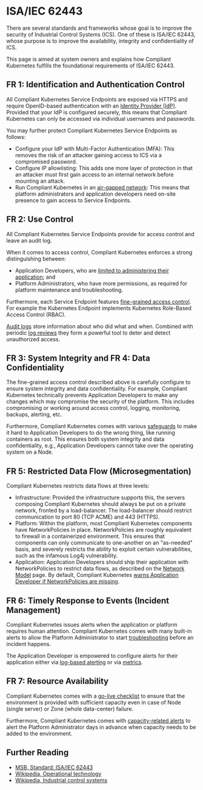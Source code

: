 # ISA/IEC 62443

There are several standards and frameworks whose goal is to improve the security of Industrial Control Systems (ICS).
One of these is ISA/IEC 62443, whose purpose is to improve the availability, integrity and confidentiality of ICS.

This page is aimed at system owners and explains how Compliant Kubernetes fulfills the foundational requirements of ISA/IEC 62443.

## FR 1: Identification and Authentication Control

All Compliant Kubernetes Service Endpoints are exposed via HTTPS and require OpenID-based authentication with an [Identity Provider (IdP)](../user-guide/prepare-idp.md).
Provided that your IdP is configured securely, this means that Compliant Kubernetes can only be accessed via individual usernames and passwords.

You may further protect Compliant Kubernetes Service Endpoints as follows:

- Configure your IdP with Multi-Factor Authentication (MFA): This removes the risk of an attacker gaining access to ICS via a compromised password.
- Configure IP allowlisting: This adds one more layer of protection in that an attacker must first gain access to an internal network before mounting an attack.
- Run Compliant Kubernetes in an [air-gapped network](../operator-manual/air-gapped.md): This means that platform administrators and application developers need on-site presence to gain access to Service Endpoints.

## FR 2: Use Control

All Compliant Kubernetes Service Endpoints provide for access control and leave an audit log.

When it comes to access control, Compliant Kubernetes enforces a strong distinguishing between:

- Application Developers, who are [limited to administering their application](../user-guide/demarcation.md); and
- Platform Administrators, who have more permissions, as required for platform maintenance and troubleshooting.

Furthermore, each Service Endpoint features [fine-grained access control](../user-guide/delegation.md).
For example the Kubernetes Endpoint implements Kubernetes Role-Based Access Control (RBAC).

[Audit logs](../ciso-guide/audit-logs.md) store information about who did what and when.
Combined with periodic [log reviews](../ciso-guide/log-review.md) they form a powerful tool to deter and detect unauthorized access.

## FR 3: System Integrity and FR 4: Data Confidentiality

The fine-grained access control described above is carefully configure to ensure system integrity and data confidentiality.
For example, Compliant Kubernetes technically prevents Application Developers to make any changes which may compromise the security of the platform.
This includes compromising or working around access control, logging, monitoring, backups, alerting, etc.

Furthermore, Compliant Kubernetes comes with various [safeguards](../user-guide/safeguards.md) to make it hard to Application Developers to do the wrong thing, like running containers as root.
This ensures both system integrity and data confidentiality, e.g., Application Developers cannot take over the operating system on a Node.

## FR 5: Restricted Data Flow (Microsegmentation)

Compliant Kubernetes restricts data flows at three levels:

- Infrastructure: Provided the infrastructure supports this, the servers composing Compliant Kubernetes should always be put on a private network, fronted by a load-balancer.
The load-balancer should restrict communication to port 80 (TCP ACME) and 443 (HTTPS).
- Platform: Within the platform, most Compliant Kubernetes components have NetworkPolicies in place.
NetworkPolicies are roughly equivalent to firewall in a containerized environment.
This ensures that components can only communicate to one-another on an "as-needed" basis, and severely restricts the ability to exploit certain vulnerabilities, such as the infamous Log4j vulnerability.
- Application: Application Developers should ship their application with NetworkPolicies to restrict data flows, as described on the [Network Model](../user-guide/network-model.md) page.
By default, Compliant Kubernetes [warns Application Developer if NetworkPolicies are missing](../user-guide/safeguards/enforce-networkpolicies.md).

## FR 6: Timely Response to Events (Incident Management)

Compliant Kubernetes issues alerts when the application or platform requires human attention.
Compliant Kubernetes comes with many built-in alerts to allow the Platform Administrator to start [troubleshooting](../operator-manual/troubleshooting.md) before an incident happens.

The Application Developer is empowered to configure alerts for their application either via [log-based alerting](../user-guide/log-based-alerts.md) or via [metrics](../user-guide/alerts.md).

## FR 7: Resource Availability

Compliant Kubernetes comes with a [go-live checklist](../user-guide/go-live.md) to ensure that the environment is provided with sufficient capacity even in case of Node (single server) or Zone (whole data-center) failure.

Furthermore, Compliant Kubernetes comes with [capacity-related alerts](../operator-manual/capacity-management.md) to alert the Platform Administrator days in advance when capacity needs to be added to the environment.


## Further Reading

- [MSB, Standard: ISA/IEC 62443](https://www.msb.se/siteassets/dokument/amnesomraden/informationssakerhet-cybersakerhet-och-sakra-kommunikationer/industriella-informations--och-styrsystem/faktablad-standard-isaiec-62443-.pdf)
- [Wikipedia, Operational technology](https://en.wikipedia.org/wiki/Operational_technology)
- [Wikipedia, Industrial control systems](https://en.wikipedia.org/wiki/Industrial_control_system)
